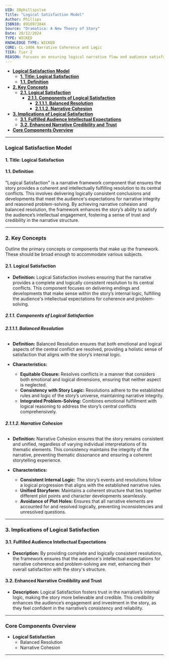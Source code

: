 ```yaml
---
UID: 38phillipslsm
Title: "Logical Satisfaction Model"
Author: Phillips
ISBN10: 091897304X
Source: "Dramatica: A New Theory of Story"
Date: 20/12/2024
TYPE: WICKED
KNOWLEDGE TYPE: WICKED
CORE: CL-3406 Narrative Coherence and Logic
TIER: Tier 2
REASON: Focuses on ensuring logical narrative flow and audience satisfaction.
---
```


- [**Logical Satisfaction Model**](#logical-satisfaction-model)
  - [**1. Title: Logical Satisfaction**](#1-title-logical-satisfaction)
  - [**1.1. Definition**](#11-definition)
- [**2. Key Concepts**](#2-key-concepts)
  - [**2.1. Logical Satisfaction**](#21-logical-satisfaction)
    - [**2.1.1. Components of Logical Satisfaction**](#211-components-of-logical-satisfaction)
      - [**2.1.1.1. Balanced Resolution**](#2111-balanced-resolution)
      - [**2.1.1.2. Narrative Cohesion**](#2112-narrative-cohesion)
- [**3. Implications of Logical Satisfaction**](#3-implications-of-logical-satisfaction)
  - [**3.1. Fulfilled Audience Intellectual Expectations**](#31-fulfilled-audience-intellectual-expectations)
  - [**3.2. Enhanced Narrative Credibility and Trust**](#32-enhanced-narrative-credibility-and-trust)
- [**Core Components Overview**](#core-components-overview)

---

### **Logical Satisfaction Model**

#### **1. Title: Logical Satisfaction**

#### **1.1. Definition**

"Logical Satisfaction" is a narrative framework component that ensures the story provides a coherent and intellectually fulfilling resolution to its central conflicts. This involves delivering logically consistent conclusions and developments that meet the audience's expectations for narrative integrity and reasoned problem-solving. By achieving narrative cohesion and balanced resolution, the framework enhances the story’s ability to satisfy the audience’s intellectual engagement, fostering a sense of trust and credibility in the narrative structure.

---

### **2. Key Concepts**

Outline the primary concepts or components that make up the framework. These should be broad enough to accommodate various subjects.

#### **2.1. Logical Satisfaction**

- **Definition:**
  Logical Satisfaction involves ensuring that the narrative provides a complete and logically consistent resolution to its central conflicts. This component focuses on delivering endings and developments that make sense within the story’s internal logic, fulfilling the audience's intellectual expectations for coherence and problem-solving.

##### **2.1.1. Components of Logical Satisfaction**

###### **2.1.1.1. Balanced Resolution**

- **Definition:**
  Balanced Resolution ensures that both emotional and logical aspects of the central conflict are resolved, providing a holistic sense of satisfaction that aligns with the story’s internal logic.

- **Characteristics:**
  - **Equitable Closure:** Resolves conflicts in a manner that considers both emotional and logical dimensions, ensuring that neither aspect is neglected.
  - **Consistency with Story Logic:** Resolutions adhere to the established rules and logic of the story’s universe, maintaining narrative integrity.
  - **Integrated Problem-Solving:** Combines emotional fulfillment with logical reasoning to address the story’s central conflicts comprehensively.

###### **2.1.1.2. Narrative Cohesion**

- **Definition:**
  Narrative Cohesion ensures that the story remains consistent and unified, regardless of varying individual interpretations of its thematic elements. This consistency maintains the integrity of the narrative, preventing thematic dissonance and ensuring a coherent storytelling experience.

- **Characteristics:**
  - **Consistent Internal Logic:** The story’s events and resolutions follow a logical progression that aligns with the established narrative rules.
  - **Unified Storyform:** Maintains a coherent structure that ties together different plot points and character developments seamlessly.
  - **Avoidance of Plot Holes:** Ensures that all narrative elements are accounted for and resolved logically, preventing inconsistencies and unresolved questions.

---

### **3. Implications of Logical Satisfaction**

#### **3.1. Fulfilled Audience Intellectual Expectations**

- **Description:**
  By providing complete and logically consistent resolutions, the framework ensures that the audience's intellectual expectations for narrative coherence and problem-solving are met, enhancing their overall satisfaction with the story's structure.

#### **3.2. Enhanced Narrative Credibility and Trust**

- **Description:**
  Logical Satisfaction fosters trust in the narrative’s internal logic, making the story more believable and credible. This credibility enhances the audience’s engagement and investment in the story, as they feel confident in the narrative’s consistency and reliability.

---

### **Core Components Overview**

- **Logical Satisfaction**
  - Balanced Resolution
  - Narrative Cohesion

---
